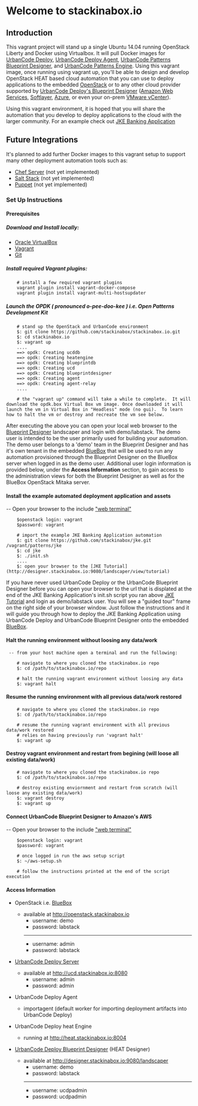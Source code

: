 # Welcome to **stackinabox.io**

## Introduction

This vagrant project will stand up a single Ubuntu 14.04 running OpenStack Liberty and Docker using Virtualbox. It will pull Docker images for [UrbanCode Deploy](https://hub.docker.com/r/stackinabox/urbancode-deploy/), [UrbanCode Deploy Agent](https://hub.docker.com/r/stackinabox/urbancode-deploy-agent/), [UrbanCode Patterns Blueprint Designer](https://hub.docker.com/r/stackinabox/urbancode-patterns-designer/), and [UrbanCode Patterns Engine](https://hub.docker.com/r/stackinabox/urbancode-patterns-engine/).  Using this vagrant image, once running using vagrant up, you'll be able to design and develop OpenStack HEAT based cloud automation that you can use to deploy applications to the embedded [OpenStack](https://www.blueboxcloud.com/) or to any other cloud provider supported by [UrbanCode Deploy's Blueprint Designer](https://developer.ibm.com/urbancode/products/urbancode-deploy/features/blueprint-designer/) ([Amazon Web Services](https://aws.amazon.com/), [Softlayer](http://www.softlayer.com/), [Azure](https://azure.microsoft.com/), or even your on-prem [VMware vCenter](https://www.vmware.com/products/vcenter-server)).

Using this vagrant environment, it is hoped that you will share the automation that you develop to deploy applications to the cloud with the larger community.  For an example check out  [JKE Banking Application](https://github.com/stackinabox/jke)

## Future Integrations

It's planned to add further Docker images to this vagrant setup to support many other deployment automation tools such as:  

  - [Chef Server](https://www.chef.io/chef/) (not yet implemented)
  - [Salt Stack](https://saltstack.com/) (not yet implemented)
  - [Puppet](https://puppet.com/) (not yet implemented)

### Set Up Instructions

#### Prerequisites  

  ##### Download and Install locally:  

  - [Oracle VirtualBox](https://www.virtualbox.org/wiki/Downloads)  
  - [Vagrant](https://www.vagrantup.com/downloads.html)  
  - [Git](https://git-scm.com/) 

  ##### Install required Vagrant plugins:  

````
    # install a few required vagrant plugins
    vagrant plugin install vagrant-docker-compose
    vagrant plugin install vagrant-multi-hostsupdater
````

  ##### Launch the OPDK ( pronounced o-pee-doo-kee ) i.e. Open Patterns Development Kit   

````
    # stand up the OpenStack and UrbanCode environment
	$: git clone https://github.com/stackinabox/stackinabox.io.git 
	$: cd stackinabox.io
	$: vagrant up
	....
	==> opdk: Creating ucddb
	==> opdk: Creating heatengine
	==> opdk: Creating blueprintdb
	==> opdk: Creating ucd
	==> opdk: Creating blueprintdesigner
	==> opdk: Creating agent
	==> opdk: Creating agent-relay
	....

	# the "vagrant up" command will take a while to complete.  It will download the opdk.box Virtual Box vm image. Once downloaded it will launch the vm in Virtual Box in "Headless" mode (no gui).  To learn how to halt the vm or destroy and recreate the vm see below.
````

After executing the above you can open your local web browser to the [Blueprint Designer](http://designer.stackinabox.io:9080/) landscaper and login with demo/labstack.  The demo user is intended to be the user primarily used for building your automation.  The demo user belongs to a 'demo' team in the Blueprint Designer and has it's own tenant in the embedded [BlueBox](http://bluebox.stackinabox.io) that will be used to run any automation provisioned through the Blueprint Designer on the BlueBox server when logged in as the demo user.  Additional user login information is provided below, under the **Access Information** section, to gain access to the administration views for both the Blueprint Designer as well as for the BlueBox OpenStack Mitaka server.

#### Install the example automated deployment application and assets   

   -- Open your browser to the include ["web terminal"](http://192.168.27.100:4200/)

````
    $openstack login: vagrant
    $password: vagrant

	# import the example JKE Banking Application automation
	$: git clone https://github.com/stackinabox/jke.git /vagrant/patterns/jke
	$: cd jke
	$: ./init.sh
    ....
    $: open your browser to the [JKE Tutorial](http://designer.stackinabox.io:9080/landscaper/view/tutorial)
````

If you have never used UrbanCode Deploy or the UrbanCode Blueprint Designer before you can open your browser to the url that is displated at the end of the JKE Banking Application's init.sh script you ran above [JKE Tutorial](http://192.168.27.100:9080/landscaper/view/tutorial) and login as demo/labstack user.  You will see a "guided tour" frame on the right side of your browser window.  Just follow the instructions and it will guide you through how to deploy the JKE Banking Application using UrbanCode Deploy and UrbanCode Blueprint Designer onto the embedded [BlueBox](http://openstack.stackinabox.io).

#### Halt the running environment without loosing any data/work  

     -- from your host machine open a terminal and run the following:

````
    # navigate to where you cloned the stackinabox.io repo
	$: cd /path/to/stackinabox.io/repo

	# halt the running vagrant environment without loosing any data
	$: vagrant halt
````

#### Resume the running environment with all previous data/work restored  

````
    # navigate to where you cloned the stackinabox.io repo
	$: cd /path/to/stackinabox.io/repo

	# resume the running vagrant environment with all previous data/work restored
	# relies on having previously run 'vagrant halt'
	$: vagrant up
````

#### Destroy vagrant environment and restart from begining (will loose all existing data/work)  

````
    # navigate to where you cloned the stackinabox.io repo
	$: cd /path/to/stackinabox.io/repo
	
	# destroy existing enviornment and restart from scratch (will loose any existing data/work)
	$: vagrant destroy
	$: vagrant up
````

#### Connect UrbanCode Blueprint Designer to Amazon's AWS

   -- Open your browser to the include ["web terminal"](http://192.168.27.100:4200/)

````
    $openstack login: vagrant
    $password: vagrant

    # once logged in run the aws setup script
	$: ~/aws-setup.sh

	# follow the instructions printed at the end of the script execution
````

#### Access Information

 - OpenStack i.e. [BlueBox](http://openstack.stackinabox.io)
	 - available at http://openstack.stackinabox.io 
		 - username: demo
		 - password: labstack  
		 _____________________  
		 - username: admin
		 - password: labstack
	 
 - [UrbanCode Deploy Server](http://ucd.stackinabox.io:8080)
	 - available at http://ucd.stackinabox.io:8080
		 - username: admin
		 - password: admin
		 
 - UrbanCode Deploy Agent
	 - importagent (default worker for importing deployment artifacts into UrbanCode Deploy)
	 
 - UrbanCode Deploy heat Engine
	 - running at http://heat.stackinabox.io:8004
	 
 - [UrbanCode Deploy Blueprint Designer](http://designer.stackinabox.io:9080/landscaper) (HEAT Designer)
	 - available at http://designer.stackinabox.io:9080/landscaper
	     - username: demo
	     - password: labstack  
	     _____________________  
		 - username: ucdpadmin
		 - password: ucdpadmin

		 
